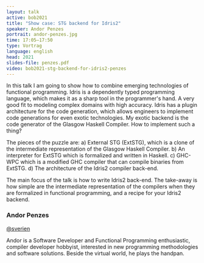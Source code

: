 ```yaml
---
layout: talk
active: bob2021
title: "Show case: STG backend for Idris2"
speaker: Andor Penzes
portrait: andor-penzes.jpg
time: 17:05–17:50
type: Vortrag
language: english
head: 2021
slides-file: penzes.pdf
video: bob2021-stg-backend-for-idris2-penzes
---
```


In this talk I am going to show how to combine emerging technologies
of functional programming.  Idris is a dependently typed programming
language, which makes it as a sharp tool in the programmer's hand. A
very good fit to modeling complex domains with high accuracy. Idris
has a plugin architecture for the code generation, which allows
engineers to implement code generations for even exotic technologies.
My exotic backend is the code generator of the Glasgow Haskell
Compiler. How to implement such a thing?

The pieces of the puzzle are: a) External STG (ExtSTG), which is a
clone of the intermediate representation of the Glasgow Haskell
Compiler. b) An interpreter for ExtSTG which is formalized and written
in Haskell. c) GHC-WPC which is a modified GHC compiler that can
compile binaries from ExtSTG. d) The architecture of the Idris2
compiler back-end.

The main focus of the talk is how to write Idris2 back-end. The
take-away is how simple are the intermediate representation of the
compilers when they are formalized in functional programming, and a
recipe for your Idris2 backend.

### Andor Penzes

[@sverien](https://twitter.com/sverien)

Andor is a Software Developer and Functional Programming enthusiastic,
compiler developer hobbyist, interested in new programming
methodologies and software solutions.  Beside the virtual world, he
plays the handpan.
